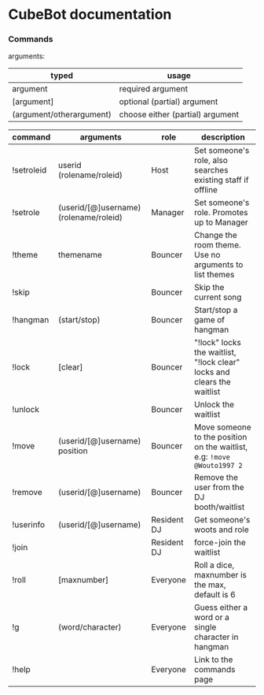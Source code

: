 # CubeBot documentation

### Commands

arguments:

| typed | usage |
| --- | --- |
| argument | required argument |
| [argument] | optional (partial) argument |
| (argument/otherargument) | choose either (partial) argument |

| command | arguments | role | description |
| ----- | ----- | ----- | ----- |
| !setroleid | userid (rolename/roleid) | Host | Set someone's role, also searches existing staff if offline |
| !setrole | (userid/[@]username) (rolename/roleid) | Manager | Set someone's role. Promotes up to Manager |
| !theme | themename | Bouncer | Change the room theme. Use no arguments to list themes |
| !skip | | Bouncer | Skip the current song |
| !hangman | (start/stop) | Bouncer | Start/stop a game of hangman |
| !lock | [clear] | Bouncer | "!lock" locks the waitlist, "!lock clear" locks and clears the waitlist |
| !unlock | | Bouncer | Unlock the waitlist |
| !move | (userid/[@]username) position | Bouncer | Move someone to the position on the waitlist, e.g: `!move @Wouto1997 2` |
| !remove | (userid/[@]username) | Bouncer | Remove the user from the DJ booth/waitlist |
| !userinfo | (userid/[@]username) | Resident DJ | Get someone's woots and role |
| !join | | Resident DJ | force-join the waitlist |
| !roll | [maxnumber] | Everyone | Roll a dice, maxnumber is the max, default is 6 |
| !g | (word/character) | Everyone | Guess either a word or a single character in hangman |
| !help | | Everyone | Link to the commands page |
